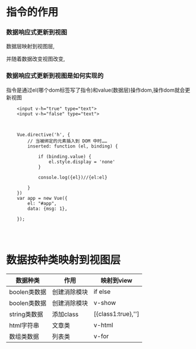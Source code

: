 # 指令的作用

### 数据响应式更新到视图

数据层映射到视图层,

并随着数据改变视图改变,


### 数据响应式更新到视图是如何实现的


指令是通过el(哪个dom标签写了指令)和value(数据层)操作dom,操作dom就会更新视图

```
    <input v-h="true" type="text">
    <input v-h="false" type="text">



    Vue.directive('h', {
        // 当被绑定的元素插入到 DOM 中时……
        inserted: function (el, binding) {

            if (binding.value) {
                el.style.display = 'none'
            }

            console.log({el})//{el:el}

        }
    })
    var app = new Vue({
        el: "#app",
        data: {msg: 1},

    });




```






# 数据按种类映射到视图层

|数据种类	           	     |  作用           |映射到view        
|-----------------------------|------------------|---------
|boolen类数据                 |创建消除模块          |if else            
|boolen类数据                 |创建消除模块         |v-show           
|string类数据                 |添加class           |[{class1:true},'']             
|html字符串                   |文章类              | v-html         
|数组类数据                    |列表类              | v-for             
           







